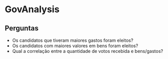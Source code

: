 # GovAnalysis

## Perguntas
- Os candidatos que tiveram maiores gastos foram eleitos? 
- Os candidatos com maiores valores em bens foram eleitos?
- Qual a correlação entre a quantidade de votos recebida e bens/gastos?